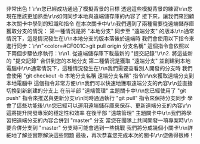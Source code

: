 非常出色！\r\n您已經成功通過了模擬背景的目標
透過這些模擬背景的練習\r\n您現在應該更加熟悉\r\n如何同步本地與遠端儲存庫的內容了
接下來，讓我們來回顧本次關卡中學到的知識和指令
在本次關卡中\r\n我們遇到了兩種需要從遠端儲存庫獲取分支的情況：
第一種情況是將 "本地分支" 同步至 "遠端分支" 的版本\r\n通常情況下，這是情況發生在\r\n本地分支的版本落後於遠端時
我們會使用以下指令來進行同步：\r\n"<color=#CF001C>git pull origin 分支名稱</color>" 
這個指令會依照以下兩個步驟依序執行：\r\n1. 從遠端儲存庫下載最新的 "提交記錄"\r\n2. 將這些新的 "提交記錄" 合併到您的本地分支
第二種情況是獲取 "遠端分支" 並創建到本地電腦中\r\n通常情況下，這種情況發生在\r\n我們需要查看別人開發的分支時
我們會使用 "git checkout -b 本地分支名稱 遠端分支名稱" 指令\r\n來獲取遠端分支到本地電腦中
這個指令非常方便\r\n我們可以快速地獲取遠端分支的內容\r\n並直接切換到新創建的分支上
在前半部 "遠端管理" 主題關卡中\r\n您已經使用了 "git push" 指令來推送與更新分支\r\n同時通過執行 "git pull" 指令來保持分支同步
學會了這些功能後\r\n您已經可以運用遠端儲存庫來保存、更新遠端分支的內容\r\n這將提升開發專案的穩定性和效率
在後半部 "遠端管理" 主題關卡中\r\n我們將學習把遠端分支的內容合併到 "master" 分支
當您在團隊上共同開發一項專案時\r\n要合併分支到 "master" 分支時可能會遇到一些挑戰
我們將分成幾個小關卡\r\n詳細地了解並實際解決這些問題
最後，再次恭喜您完成本次的關卡\r\n您做得很棒！